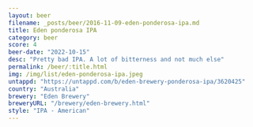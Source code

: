 ```yaml
---
layout: beer
filename: _posts/beer/2016-11-09-eden-ponderosa-ipa.md
title: Eden ponderosa IPA
category: beer
score: 4
beer-date: "2022-10-15"
desc: "Pretty bad IPA. A lot of bitterness and not much else"
permalink: /beer/:title.html
img: /img/list/eden-ponderosa-ipa.jpeg
untappd: "https://untappd.com/b/eden-brewery-ponderosa-ipa/3620425"
country: "Australia"
brewery: "Eden Brewery"
breweryURL: "/brewery/eden-brewery.html"
style: "IPA - American"
---
```

